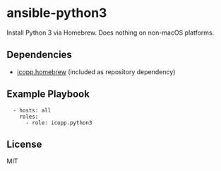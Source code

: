 # ansible-python3

Install Python 3 via Homebrew. Does nothing on non-macOS platforms.

## Dependencies

* [icopp.homebrew](https://github.com/icopp/ansible-homebrew) (included as repository dependency)

## Example Playbook

```
  - hosts: all
    roles:
      - role: icopp.python3
```

## License

MIT

